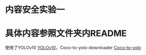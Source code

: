 # 内容安全实验一
# 具体内容参照文件夹内README

使用了YOLOv10 [YOLOv10](https://github.com/THU-MIG/yolov10)，Coco-to-yolo-downloader [Coco-to-yolo](https://github.com/maldivien/Coco-to-yolo-downloader)
